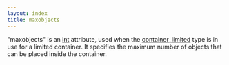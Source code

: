 ```yaml
---
layout: index
title: maxobjects
---
```


"maxobjects" is an [int](../types/int.html) attribute, used when the [container\_limited](container_limited.html) type is in use for a limited container. It specifies the maximum number of objects that can be placed inside the container.
